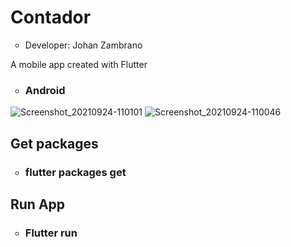 <h1>Contador</h1>
<ul>
  <li type="circle">Developer: Johan Zambrano</li>
</ul>

A mobile app created with Flutter

<ul>
  <li type="circle"><h3>Android</h3></li>
</ul>

![Screenshot_20210924-110101](https://user-images.githubusercontent.com/25967495/134707288-2cf71e14-55cb-4e57-b3cf-ce5857125ff0.jpg)
![Screenshot_20210924-110046](https://user-images.githubusercontent.com/25967495/134707294-590f54fb-1b84-480d-92b5-de1ced52b33a.jpg)

<h2>Get packages</h2>
<ul>
  <li type="circle"><h3>flutter packages get</h3></li>
</ul>

<h2>Run App</h2>
<ul>
  <li type="circle"><h3>Flutter run</h3></li>
</ul>
